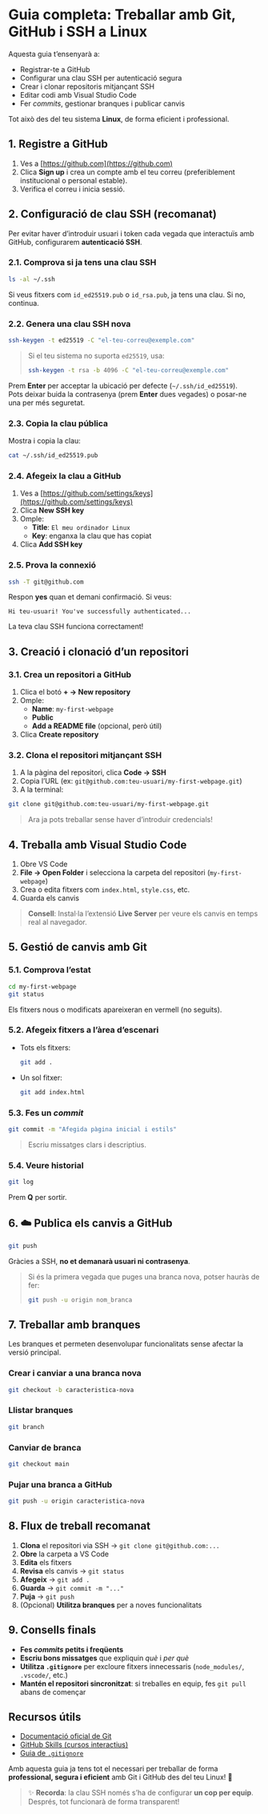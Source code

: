 # Guia completa: Treballar amb Git, GitHub i SSH a Linux

Aquesta guia t’ensenyarà a:

- Registrar-te a GitHub  
- Configurar una clau SSH per autenticació segura  
- Crear i clonar repositoris mitjançant SSH  
- Editar codi amb Visual Studio Code  
- Fer *commits*, gestionar branques i publicar canvis

Tot això des del teu sistema **Linux**, de forma eficient i professional.

## 1. Registre a GitHub

1. Ves a [https://github.com](https://github.com)  
2. Clica **Sign up** i crea un compte amb el teu correu (preferiblement institucional o personal estable).  
3. Verifica el correu i inicia sessió.

## 2. Configuració de clau SSH (recomanat)

Per evitar haver d’introduir usuari i token cada vegada que interactuïs amb GitHub, configurarem **autenticació SSH**.

### 2.1. Comprova si ja tens una clau SSH

```bash
ls -al ~/.ssh
```

Si veus fitxers com `id_ed25519.pub` o `id_rsa.pub`, ja tens una clau. Si no, continua.

### 2.2. Genera una clau SSH nova

```bash
ssh-keygen -t ed25519 -C "el-teu-correu@exemple.com"
```

> Si el teu sistema no suporta `ed25519`, usa:  
> ```bash
> ssh-keygen -t rsa -b 4096 -C "el-teu-correu@exemple.com"
> ```

Prem **Enter** per acceptar la ubicació per defecte (`~/.ssh/id_ed25519`).  
Pots deixar buida la contrasenya (prem **Enter** dues vegades) o posar-ne una per més seguretat.

### 2.3. Copia la clau pública

Mostra i copia la clau:

```bash
cat ~/.ssh/id_ed25519.pub
```

### 2.4. Afegeix la clau a GitHub

1. Ves a [https://github.com/settings/keys](https://github.com/settings/keys)  
2. Clica **New SSH key**  
3. Omple:
   - **Title**: `El meu ordinador Linux`  
   - **Key**: enganxa la clau que has copiat  
4. Clica **Add SSH key**

### 2.5. Prova la connexió

```bash
ssh -T git@github.com
```

Respon **yes** quan et demani confirmació. Si veus:

```
Hi teu-usuari! You've successfully authenticated...
```

La teva clau SSH funciona correctament!



## 3. Creació i clonació d’un repositori

### 3.1. Crea un repositori a GitHub

1. Clica el botó **+ → New repository**  
2. Omple:
   - **Name**: `my-first-webpage`  
   - **Public**  
   - **Add a README file** (opcional, però útil)  
3. Clica **Create repository**

### 3.2. Clona el repositori mitjançant SSH

1. A la pàgina del repositori, clica **Code → SSH**  
2. Copia l’URL (ex: `git@github.com:teu-usuari/my-first-webpage.git`)  
3. A la terminal:

```bash
git clone git@github.com:teu-usuari/my-first-webpage.git
```

> Ara ja pots treballar sense haver d’introduir credencials!

## 4. Treballa amb Visual Studio Code

1. Obre VS Code  
2. **File → Open Folder** i selecciona la carpeta del repositori (`my-first-webpage`)  
3. Crea o edita fitxers com `index.html`, `style.css`, etc.  
4. Guarda els canvis

> **Consell**: Instal·la l’extensió **Live Server** per veure els canvis en temps real al navegador.

## 5. Gestió de canvis amb Git

### 5.1. Comprova l’estat

```bash
cd my-first-webpage
git status
```

Els fitxers nous o modificats apareixeran en vermell (no seguits).

### 5.2. Afegeix fitxers a l’àrea d’escenari

- Tots els fitxers:
  ```bash
  git add .
  ```
- Un sol fitxer:
  ```bash
  git add index.html
  ```

### 5.3. Fes un *commit*

```bash
git commit -m "Afegida pàgina inicial i estils"
```

> Escriu missatges clars i descriptius.

### 5.4. Veure historial

```bash
git log
```

Prem **Q** per sortir.

## 6. ☁️ Publica els canvis a GitHub

```bash
git push
```

Gràcies a SSH, **no et demanarà usuari ni contrasenya**.

> Si és la primera vegada que puges una branca nova, potser hauràs de fer:  
> ```bash
> git push -u origin nom_branca
> ```


## 7. Treballar amb branques

Les branques et permeten desenvolupar funcionalitats sense afectar la versió principal.

### Crear i canviar a una branca nova

```bash
git checkout -b caracteristica-nova
```

### Llistar branques

```bash
git branch
```

### Canviar de branca

```bash
git checkout main
```

### Pujar una branca a GitHub

```bash
git push -u origin caracteristica-nova
```

## 8. Flux de treball recomanat

1. **Clona** el repositori via SSH → `git clone git@github.com:...`  
2. **Obre** la carpeta a VS Code  
3. **Edita** els fitxers  
4. **Revisa** els canvis → `git status`  
5. **Afegeix** → `git add .`  
6. **Guarda** → `git commit -m "..."`  
7. **Puja** → `git push`  
8. (Opcional) **Utilitza branques** per a noves funcionalitats


## 9. Consells finals

- **Fes *commits* petits i freqüents**  
- **Escriu bons missatges** que expliquin *què* i *per què*  
- **Utilitza `.gitignore`** per excloure fitxers innecessaris (`node_modules/`, `.vscode/`, etc.)  
- **Mantén el repositori sincronitzat**: si treballes en equip, fes `git pull` abans de començar

## Recursos útils

- [Documentació oficial de Git](https://git-scm.com/doc)  
- [GitHub Skills (cursos interactius)](https://skills.github.com/)  
- [Guia de `.gitignore`](https://www.toptal.com/developers/gitignore)

Amb aquesta guia ja tens tot el necessari per treballar de forma **professional, segura i eficient** amb Git i GitHub des del teu Linux! 🚀

> ✨ **Recorda**: la clau SSH només s’ha de configurar **un cop per equip**. Després, tot funcionarà de forma transparent!
